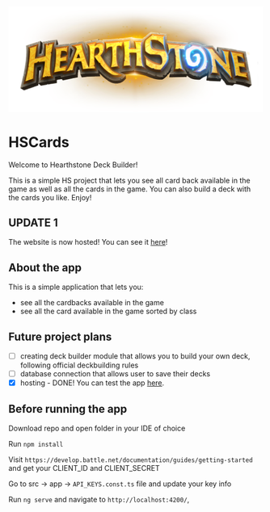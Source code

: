 ![header](src/assets/hslogobig.png)

# HSCards

Welcome to Hearthstone Deck Builder!

This is a simple HS project that lets you see all card back available in the game as well as all the cards in the game.
You can also build a deck with the cards you like. Enjoy!

## UPDATE 1
The website is now hosted! You can see it [here](https://hscards.bieda.it/home)!

## About the app

This is a simple application that lets you:
* see all the cardbacks available in the game
* see all the card available in the game sorted by class

## Future project plans

- [ ] creating deck builder module that allows you to build your own deck, following official deckbuilding rules
- [ ] database connection that allows user to save their decks
- [x] hosting - DONE! You can test the app [here](https://hscards.bieda.it/home).

## Before running the app

Download repo and open folder in your IDE of choice

Run `npm install`

Visit `https://develop.battle.net/documentation/guides/getting-started` and get your CLIENT_ID and CLIENT_SECRET

Go to src -> app -> `API_KEYS.const.ts` file and update your key info

Run `ng serve` and navigate to `http://localhost:4200/`,




